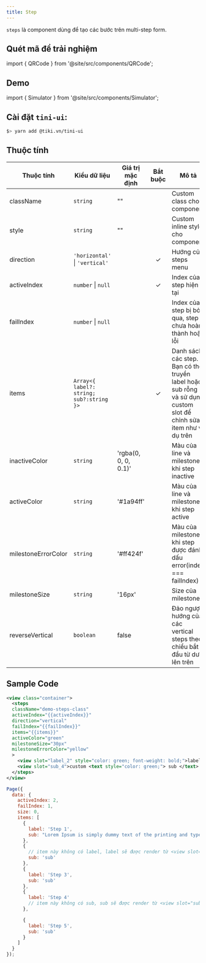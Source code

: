```yaml
---
title: Step
---
```


`steps` là component dùng để tạo các bước trên multi-step form.

## Quét mã để trải nghiệm

import { QRCode } from '@site/src/components/QRCode';

<QRCode page="pages/component/advance/navigation/step/index" />

## Demo

import { Simulator } from '@site/src/components/Simulator';

<Simulator page="pages/component/advance/navigation/step/index" />

## Cài đặt `tini-ui`:

```bash
$> yarn add @tiki.vn/tini-ui
```

## Thuộc tính

| Thuộc tính          | Kiểu dữ liệu                             | Giá trị mặc định     | Bắt buộc | Mô tả                                                                                                             |
| ------------------- | ---------------------------------------- | -------------------- | :------: | ----------------------------------------------------------------------------------------------------------------- |
| className           | `string`                                 | ""                   |          | Custom class cho component                                                                                        |
| style               | `string`                                 | ""                   |          | Custom inline style cho component                                                                                 |
| direction           | `'horizontal'` \| `'vertical'`           |                      |    ✓     | Hướng của steps menu                                                                                              |
| activeIndex         | `number` \| `null`                       |                      |    ✓     | Index của step hiện tại                                                                                           |
| failIndex           | `number` \| `null`                       |                      |          | Index của step bị bỏ qua, step chưa hoàn thành hoặc lỗi                                                           |
| items               | `Array<{ label?: string; sub?:string }>` |                      |    ✓     | Danh sách các step. Bạn có thể truyền label hoặc sub rỗng và sử dụng custom slot để chỉnh sửa item như ví dụ trên |
| inactiveColor       | `string`                                 | 'rgba(0, 0, 0, 0.1)' |          | Màu của line và milestone khi step inactive                                                                       |
| activeColor         | `string`                                 | '#1a94ff'            |          | Màu của line và milestone khi step active                                                                         |
| milestoneErrorColor | `string`                                 | '#ff424f'            |          | Màu của milestone khi step được đánh dấu error(index === failIndex)                                               |
| milestoneSize       | `string`                                 | '16px'               |          | Size của milestone                                                                                                |
| reverseVertical     | `boolean`                                | false                |          | Đảo ngược hướng của các vertical steps theo chiều bắt đầu từ dưới lên trên                                        |

## Sample Code

```xml title=index.txml
<view class="container">
  <steps
  className="demo-steps-class"
  activeIndex="{{activeIndex}}"
  direction="vertical"
  failIndex="{{failIndex}}"
  items="{{items}}"
  activeColor="green"
  milestoneSize="30px"
  milestoneErrorColor="yellow"
  >
    <view slot="label_2" style="color: green; font-weight: bold;">label custom with slot</view>
    <view slot="sub_4">custom <text style="color: green;"> sub </text> with slot component here; custom <text style="color: green;"> sub </text> with slot component here; </view>
  </steps>
</view>
```

```js title=index.js
Page({
  data: {
    activeIndex: 2,
    failIndex: 1,
    size: 0,
    items: [
      {
        label: 'Step 1',
        sub: "Lorem Ipsum is simply dummy text of the printing and typesetting industry. Lorem Ipsum has been the industry's standard dummy text ever since the 1500s, when an unknown printer took a galley. It was popularised in the 1960s with the release of Letraset PgeMaker including versions of Lorem Ipsum."
      },
      {
        // item này không có label, label sẽ được render từ <view slot="label_2" ... />
        sub: 'sub'
      },
      {
        label: 'Step 3',
        sub: 'sub'
      },
      {
        label: 'Step 4'
        // item này không có sub, sub sẽ được render từ <view slot="sub_4" ... />
      },

      {
        label: 'Step 5',
        sub: 'sub'
      }
    ]
  }
});
```
